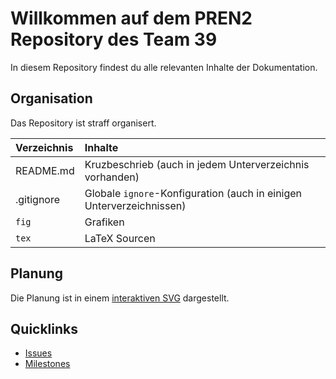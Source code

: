 # Willkommen auf dem PREN2 Repository des Team 39
In diesem Repository findest du alle relevanten Inhalte der Dokumentation.

## Organisation
Das Repository ist straff organisert.

| Verzeichnis | Inhalte       |
|:------------|:--------------|
| README.md   | Kruzbeschrieb (auch in jedem Unterverzeichnis vorhanden)
| .gitignore  | Globale `ignore`-Konfiguration (auch in einigen Unterverzeichnissen)
| `fig`       | Grafiken      |
| `tex`       | LaTeX Sourcen |

## Planung
Die Planung ist in einem [interaktiven SVG](./fig/github/milestones.svg) dargestellt.

## Quicklinks
* [Issues](https://github.com/accefa/pren2/issues)
* [Milestones](https://github.com/accefa/pren2/milestones)
